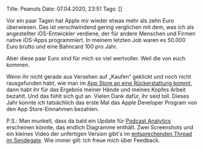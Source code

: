 Title: Peanuts
Date: 07.04.2020, 23:51
Tags: []

Vor ein paar Tagen hat Apple mir wieder etwas mehr als zehn Euro überwiesen. Das ist verschwindend gering verglichen mit dem, was ich als angestellter iOS-Entwickler verdiene, der für andere Menschen und Firmen native iOS-Apps programmiert. In meinem letzten Job waren es 50.000 Euro brutto und eine Bahncard 100 pro Jahr.

Aber diese paar Euro sind für mich so viel wertvoller. Weil die von euch kommen.

Wenn ihr nicht gerade aus Versehen auf „Kaufen“ geklickt und noch nicht rausgefunden habt, wie man im [App Store an eine Rückerstattung kommt](https://support.apple.com/de-de/HT204084), dann habt ihr für das Ergebnis meiner Hände und meines Kopfes Arbeit bezahlt. Und das fühlt sich gut an. Vielen Dank dafür, ihr seid toll. Dieses Jahr konnte ich tatsächlich das erste Mal das Apple Developer Program von den App Store-Einnahmen bezahlen.

P.S.: Man munkelt, dass da bald ein Update für [Podcast Analytics](https://bullenscheisse.de/podcastanalytics/) erscheinen könnte, das endlich Diagramme enthält. Zwei Screenshots und ein kleines Video der unfertigen Version gibt's im [entsprechenden Thread im Sendegate](https://sendegate.de/t/podcast-analytics-fuer-dein-iphone-und-ipad/9114/40). Wie immer gilt: Ich freue mich über Feedback.